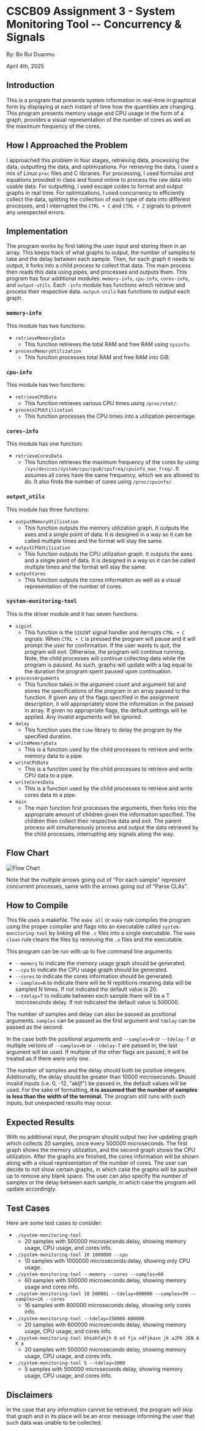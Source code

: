 # CSCB09 Assignment 3 - System Monitoring Tool -- Concurrency & Signals
By: Bo Rui Duanmu

April 4th, 2025

## Introduction
This is a program that presents system information in real-time in graphical form by displaying at each instant of time how the quantities are changing. This program presents memory usage and CPU usage in the form of a graph, provides a visual representation of the number of cores as well as the maximum frequency of the cores. 

## How I Approached the Problem
I approached this problem in four stages, retrieving data, processing the data, outputting the data, and optimizations. For retrieving the data, I used a mix of Linux `proc` files and C libraries. For processing, I used formulas and equations provided in class and found online to process the raw data into usable data. For outputting, I used escape codes to format and output graphs in real time. For optimizations, I used concurrency to efficiently collect the data, splitting the collection of each type of data into different processes, and I interrupted the `CTRL + C` and `CTRL + Z` signals to prevent any unexpected errors. 

## Implementation
The program works by first taking the user input and storing them in an array. This keeps track of what graphs to output, the number of samples to take and the delay between each sample. Then, for each graph it needs to output, it forks into a child process to collect that data. The main process then reads this data using pipes, and processes and outputs them. This program has four additional modules: `memory-info`, `cpu-info`, `cores-info`, and `output-utils`. Each `-info` module has functions which retrieve and process their respective data. `output-utils` has functions to output each graph. 

### `memory-info`
This module has two functions:

* `retrieveMemoryData`
    * This function retrieves the total RAM and free RAM using `sysinfo`.
* `processMemoryUtilization`
    * This function processes total RAM and free RAM into GiB. 

### `cpu-info`
This module has two functions:

* `retrieveCPUData`
    * This function retrieves various CPU times using `/proc/stat/`.
* `processCPUUtilization`
    * This function processes the CPU times into a utilization percentage.

### `cores-info`
This module has one function:

* `retrieveCoresData`
    * This function retrieves the maximum frequency of the cores by using `/sys/devices/system/cpu/cpu0/cpufreq/cpuinfo_max_freq/`. It assumes all cores have the same frequency, which we are allowed to do. It also finds the number of cores using `/proc/cpuinfo/`. 

### `output_utils`
This module has three functions:

* `outputMemoryUtilization`
    * This function outputs the memory utilization graph. It outputs the axes and a single point of data. It is designed in a way so it can be called multiple times and the format will stay the same. 
* `outputCPUUtilization`
    * This function outputs the CPU utilization graph. It outputs the axes and a single point of data. It is designed in a way so it can be called multiple times and the format will stay the same. 
* `outputCores`
    * This function outputs the cores information as well as a visual representation of the number of cores.

### `system-monitoring-tool`
This is the driver module and it has seven functions:

* `sigint`
    * This function is the `SIGINT` signal handler and iterrupts `CTRL + C` signals. When `CTRL + C` is pressed the program will pause and it will prompt the user for confirmation. If the user wants to quit, the program will exit. Otherwise, the program will continue running. Note, the child processes will continue collecting data while the program is paused. As such, graphs will update with a lag equal to the duration the program spent paused upon continuation. 
* `processArguments`
    * This function takes in the argument count and argument list and stores the specifications of the program in an array passed to the function. If given any of the flags specified in the assignment description, it will appropriately store the information in the passed in array. If given no appropriate flags, the default settings will be applied. Any invalid arguments will be ignored.
* `delay`
    * This function uses the `time` library to delay the program by the specified duration. 
* `writeMemoryData`
    * This is a function used by the child processes to retrieve and write memory data to a pipe. 
* `writeCPUData`
    * This is a function used by the child processes to retrieve and write CPU data to a pipe. 
* `writeCoresData`
    * This is a function used by the child processes to retrieve and write cores data to a pipe. 
* `main`
    * The main function first processes the arguments, then forks into the appropriate amount of children given the information specified. The children then collect their respective data and exit. The parent process will simultaneously process and output the data retrieved by the child processes, interrupting any signals along the way. 

## Flow Chart
![Flow Chart](flow_chart.png)

Note that the multiple arrows going out of "For each sample" represent concurrent processes, same with the arrows going out of "Parse CLAs".

## How to Compile
This file uses a makefile. The `make all` or `make` rule compiles the program using the proper compiler and flags into an executable called `system-monitoring-tool` by linking all the `.c` files into a single executable. The `make clean` rule cleans the files by removing the `.o` files and the executable. 

This program can be run with up to five command line arguments: 
* `--memory` to indicate the memory usage graph should be generated.
* `--cpu` to indicate the CPU usage graph should be generated.
* `--cores` to indicate the cores information should be generated.
* `--samples=N` to indicate there will be N repititions meaning data will be sampled N times. If not indicated the default value is 20.
* `--tdelay=T` to indicate between each sample there will be a T microseconds delay. If not indicated the default value is 500000.

The number of samples and delay can also be passed as positional arguments. `samples` can be passed as the first argument and `tdelay` can be passed as the second. 

In the case both the positional arguments and `--samples=N` or `--tdelay-T` or multiple verions of `--samples=N` or `--tdelay-T` are passed in, the last argument will be used. If multiple of the other flags are passed, it will be treated as if there were only one.

The number of samples and the delay should both be positive integers. Additionally, the delay should be greater than 10000 microseconds. Should invalid inputs (i.e. 0, -12, "akljf") be passed in, the default values will be used. For the sake of formatting, **it is assumed that the number of samples is less than the width of the terminal.** The program still runs with such inputs, but unexpected results may occur. 

## Expected Results

With no additional input, the program should output two live updating graph which collects 20 samples, once every 500000 microseconds. The first graph shows the memory utilization, and the second graph shows the CPU utilization. After the graphs are finished, the cores information will be shown along with a visual representation of the number of cores. The user can decide to not show certain graphs, in which case the graphs will be pushed up to remove any blank space. The user can also specify the number of samples or the delay between each sample, in which case the program will update accordingly. 

## Test Cases

Here are some test cases to consider: 

* `./system-monitoring-tool`
    * 20 samples with 500000 microseconds delay, showing memory usage, CPU usage, and cores info.
* `./system-monitoring-tool 10 1000000 --cpu` 
    * 10 samples with 1000000 microseconds delay, showing only CPU usage.
* `./system-monitoring-tool --memory --cores --samples=60`
    * 60 samples with 500000 microseconds delay, showing memory usage and cores info.
* `./system-monitoring-tool 10 500001 --tdelay=800000 --samples=99 --samples=16 --cores` 
    * 16 samples with 800000 microseconds delay, showing only cores info.
* `./system-monitoring-tool --tdelay=250000 600000`
    * 20 samples with 600000 microseconds delay, showing memory usage, CPU usage, and cores info.
* `./system-monitoring-tool khsahfakjh 0 od fja ndfjkasn jk aJFK JEN A K a`
    * 20 samples with 500000 microseconds delay, showing memory usage, CPU usage, and cores info.
* `./system-monitoring-tool 5 --tdelay=3000`
    * 5 samples with 500000 microseconds delay, showing memory usage, CPU usage, and cores info.

## Disclaimers

In the case that any information cannot be retrieved, the program will skip that graph and in its place will be an error message informing the user that such data was unable to be collected. 